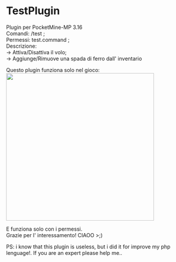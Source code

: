 # TestPlugin <br>
Plugin per PocketMine-MP 3.16 <br>
Comandi: /test ; <br>
Permessi: test.command ; <br>
Descrizione: <br>
-> Attiva/Disattiva il volo; <br>
-> Aggiunge/Rimuove una spada di ferro dall' inventario <br>

Questo plugin funziona solo nel gioco:
<img src="https://github.com/RobeFre20/fileimportanti/blob/main/terminale.PNG" style="width: 400px; height: auto;" />

E funziona solo con i permessi. <br>
Grazie per l' interessamento! CIAOO >;)


PS: i know that this plugin is useless, but i did it for improve my php lenguage!. If you are an expert please help me..
